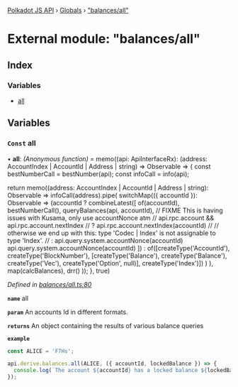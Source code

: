 [Polkadot JS API](../README.md) › [Globals](../globals.md) › ["balances/all"](_balances_all_.md)

# External module: "balances/all"

## Index

### Variables

* [all](_balances_all_.md#const-all)

## Variables

### `Const` all

• **all**: *(Anonymous function)* =  memo((api: ApiInterfaceRx): (address: AccountIndex | AccountId | Address | string) => Observable<DerivedBalances> => {
  const bestNumberCall = bestNumber(api);
  const infoCall = info(api);

  return memo((address: AccountIndex | AccountId | Address | string): Observable<DerivedBalances> =>
    infoCall(address).pipe(
      switchMap(({ accountId }): Observable<Result> =>
        (accountId
          ? combineLatest([
            of(accountId),
            bestNumberCall(),
            queryBalances(api, accountId),
            // FIXME This is having issues with Kusama, only use accountNonce atm
            // api.rpc.account && api.rpc.account.nextIndex
            //   ? api.rpc.account.nextIndex(accountId)
            //   // otherwise we end up with this: type 'Codec | Index' is not assignable to type 'Index'.
            //   : api.query.system.accountNonce<Index>(accountId)
            api.query.system.accountNonce<Index>(accountId)
          ])
          : of([createType('AccountId'), createType('BlockNumber'), [createType('Balance'), createType('Balance'), createType('Vec<BalanceLock>'), createType('Option<VestingSchedule>', null)], createType('Index')])
        )
      ),
      map(calcBalances),
      drr()
    ));
}, true)

*Defined in [balances/all.ts:80](https://github.com/polkadot-js/api/blob/e601ae27a1/packages/api-derive/src/balances/all.ts#L80)*

**`name`** all

**`param`** An accounts Id in different formats.

**`returns`** An object containing the results of various balance queries

**`example`** 
<BR>

```javascript
const ALICE = 'F7Hs';

api.derive.balances.all(ALICE, ({ accountId, lockedBalance }) => {
  console.log(`The account ${accountId} has a locked balance ${lockedBalance} units.`);
});
```

